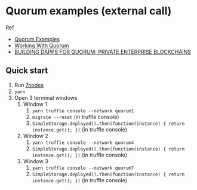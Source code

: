 # Quorum examples (external call)

Ref
- [Quorum Examples](https://github.com/jpmorganchase/quorum-examples)
- [Working With Quorum](https://www.trufflesuite.com/docs/truffle/getting-started/working-with-quorum)
- [BUILDING DAPPS FOR QUORUM: PRIVATE ENTERPRISE BLOCKCHAINS](https://www.trufflesuite.com/tutorials/building-dapps-for-quorum-private-enterprise-blockchains)

## Quick start
1. Run [7nodes](https://github.com/jpmorganchase/quorum-examples/tree/4a5cf1448fd22004dd315c5632ab095448746c96/examples/7nodes)
1. `yarn`
1. Open 3 terminal windows
    1. Window 1
        1. `yarn truffle console --network quorum1`
        1. `migrate --reset` (in truffle console)
        1. `SimpleStorage.deployed().then(function(instance) { return instance.get(); })` (in truffle console)
    1. Window 2
        1. `yarn truffle console --network quorum4`
        1. `SimpleStorage.deployed().then(function(instance) { return instance.get(); })` (in truffle console)
    1. Window 3
        1. `yarn truffle console --network quorum7`
        1. `SimpleStorage.deployed().then(function(instance) { return instance.get(); })` (in truffle console)
